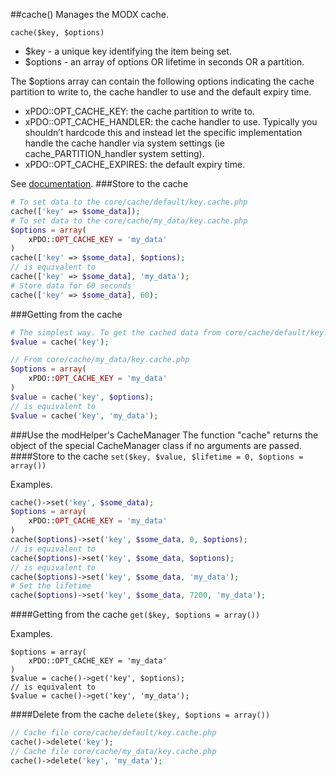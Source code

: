##cache()
Manages the MODX cache.

```cache($key, $options)```
- $key - a unique key identifying the item being set.
- $options - an array of options OR lifetime in seconds OR a partition.

The $options array can contain the following options indicating the cache partition to write to, the cache handler to use and the default expiry time.
- xPDO::OPT_CACHE_KEY: the cache partition to write to.
- xPDO::OPT_CACHE_HANDLER: the cache handler to use. Typically you shouldn’t hardcode this and instead let the specific implementation handle the cache handler via system settings (ie cache_PARTITION_handler system setting).
- xPDO::OPT_CACHE_EXPIRES: the default expiry time. 

See [documentation](https://docs.modx.com/revolution/2.x/developing-in-modx/advanced-development/caching).
###Store to the cache
```php
# To set data to the core/cache/default/key.cache.php
cache(['key' => $some_data]);
# To set data to the core/cache/my_data/key.cache.php
$options = array(
    xPDO::OPT_CACHE_KEY = 'my_data'
)
cache(['key' => $some_data], $options);
// is equivalent to
cache(['key' => $some_data], 'my_data');
# Store data for 60 seconds
cache(['key' => $some_data], 60);
```
###Getting from the cache
```php
# The simplest way. To get the cached data from core/cache/default/key.cache.php
$value = cache('key');

// From core/cache/my_data/key.cache.php
$options = array(
    xPDO::OPT_CACHE_KEY = 'my_data' 
)
$value = cache('key', $options);
// is equivalent to
$value = cache('key', 'my_data');
```
###Use the modHelper's CacheManager
The function "cache" returns the object of the special CacheManager class if no arguments are passed. 
####Store to the cache
```set($key, $value, $lifetime = 0, $options = array())```  

Examples.
```php
cache()->set('key', $some_data); 
$options = array(
    xPDO::OPT_CACHE_KEY = 'my_data'
)
cache($options)->set('key', $some_data, 0, $options);
// is equivalent to
cache($options)->set('key', $some_data, $options);
// is equivalent to
cache($options)->set('key', $some_data, 'my_data');
# Set the lifetime
cache($options)->set('key', $some_data, 7200, 'my_data');
```
####Getting from the cache
```get($key, $options = array())```  

Examples.
```
$options = array(
    xPDO::OPT_CACHE_KEY = 'my_data'
)
$value = cache()->get('key', $options);
// is equivalent to
$value = cache()->get('key', 'my_data');
```
####Delete from the cache
```delete($key, $options = array())```  
```php
// Cache file core/cache/default/key.cache.php
cache()->delete('key');
// Cache file core/cache/my_data/key.cache.php
cache()->delete('key', 'my_data');
```
